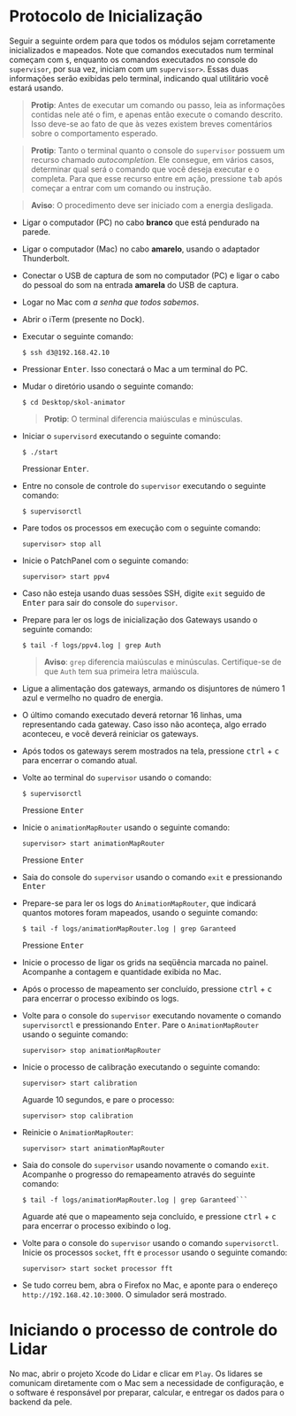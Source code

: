 # Protocolo de Inicialização

Seguir a seguinte ordem para que todos os módulos sejam corretamente inicializados e mapeados.
Note que comandos executados num terminal começam com `$`, enquanto os comandos executados no console do `supervisor`, por sua vez, iniciam com um `supervisor>`. Essas duas informações serão exibidas pelo terminal, indicando qual utilitário você estará usando.

> **Protip**: Antes de executar um comando ou passo, leia as informações contidas nele até o fim, e apenas então execute o comando descrito. Isso deve-se ao fato de que às vezes existem breves comentários sobre o comportamento esperado.

> **Protip**: Tanto o terminal quanto o console do `supervisor` possuem um recurso chamado *autocompletion*. Ele consegue, em vários casos, determinar qual será o comando que você deseja executar e o completa. Para que esse recurso entre em ação, pressione <kbd>tab</kbd> após começar a entrar com um comando ou instrução.

> **Aviso**: O procedimento deve ser iniciado com a energia desligada.

-  Ligar o computador (PC) no cabo **branco** que está pendurado na parede.

-  Ligar o computador (Mac) no cabo **amarelo**, usando o adaptador Thunderbolt.

-  Conectar o USB de captura de som no computador (PC) e ligar o cabo do pessoal do som na entrada **amarela** do USB de captura.

-  Logar no Mac com *a senha que todos sabemos*.

-  Abrir o iTerm (presente no Dock).

-  Executar o seguinte comando:

    ```
    $ ssh d3@192.168.42.10
    ```

-  Pressionar <kbd>Enter</kbd>. Isso conectará o Mac a um terminal do PC.

-  Mudar o diretório usando o seguinte comando:

    ```
    $ cd Desktop/skol-animator
    ```

   > **Protip**: O terminal diferencia maiúsculas e minúsculas.

-  Iniciar o `supervisord` executando o seguinte comando:

    ```
    $ ./start
    ```

    Pressionar <kbd>Enter</kbd>.

-  Entre no console de controle do `supervisor` executando o seguinte comando:

    ```
    $ supervisorctl
    ```

-  Pare todos os processos em execução com o seguinte comando:

    ```
    supervisor> stop all
    ```

-  Inicie o PatchPanel com o seguinte comando:

    ```
    supervisor> start ppv4
    ```

-  Caso não esteja usando duas sessões SSH, digite `exit` seguido de <kbd>Enter</kbd> para sair do console do `supervisor`.

-  Prepare para ler os logs de inicialização dos Gateways usando o seguinte comando:

    ```
    $ tail -f logs/ppv4.log | grep Auth
    ```

   > **Aviso**: `grep` diferencia maiúsculas e minúsculas. Certifique-se de que `Auth` tem sua primeira letra maiúscula.

-  Ligue a alimentação dos gateways, armando os disjuntores de número 1 azul e vermelho no quadro de energia.

-  O último comando executado deverá retornar 16 linhas, uma representando cada gateway. Caso isso não aconteça, algo errado aconteceu, e você deverá reiniciar os gateways.

-  Após todos os gateways serem mostrados na tela, pressione <kbd>ctrl</kbd> + <kbd>c</kbd> para encerrar o comando atual.

-  Volte ao terminal do `supervisor` usando o comando:

    ```
    $ supervisorctl
    ```

    Pressione <kbd>Enter</kbd>

-  Inicie o `animationMapRouter` usando o seguinte comando:

    ```
    supervisor> start animationMapRouter
    ```

    Pressione <kbd>Enter</kbd>

-  Saia do console do `supervisor` usando o comando `exit` e pressionando <kbd>Enter</kbd>

-  Prepare-se para ler os logs do `AnimationMapRouter`, que indicará quantos motores foram mapeados, usando o seguinte comando:

    ```
    $ tail -f logs/animationMapRouter.log | grep Garanteed
    ```

    Pressione <kbd>Enter</kbd>

-  Inicie o processo de ligar os grids na seqüência marcada no painel. Acompanhe a contagem e quantidade exibida no Mac.

-  Após o processo de mapeamento ser concluído, pressione <kbd>ctrl</kbd> + <kbd>c</kbd> para encerrar o processo exibindo os logs.

-  Volte para o console do `supervisor` executando novamente o comando `supervisorctl` e pressionando <kbd>Enter</kbd>. Pare o `AnimationMapRouter` usando o seguinte comando:

    ```
    supervisor> stop animationMapRouter
    ```

-  Inicie o processo de calibração executando o seguinte comando:

    ```
    supervisor> start calibration
    ```

    Aguarde 10 segundos, e pare o processo:

    ```
    supervisor> stop calibration
    ```

-  Reinicie o `AnimationMapRouter`:

    ```
    supervisor> start animationMapRouter
    ```

-  Saia do console do `supervisor` usando novamente o comando `exit`. Acompanhe o progresso do remapeamento através do seguinte comando:

    ```
    $ tail -f logs/animationMapRouter.log | grep Garanteed```
    ```

    Aguarde até que o mapeamento seja concluído, e pressione <kbd>ctrl</kbd> + <kbd>c</kbd> para encerrar o processo exibindo o log.

-  Volte para o console do `supervisor` usando o comando `supervisorctl`. Inicie os processos `socket`, `fft` e `processor` usando o seguinte comando:

    ```
    supervisor> start socket processor fft
    ```

-  Se tudo correu bem, abra o Firefox no Mac, e aponte para o endereço `http://192.168.42.10:3000`. O simulador será mostrado.

# Iniciando o processo de controle do Lidar

No mac, abrir o projeto Xcode do Lidar e clicar em `Play`. Os lidares se comunicam diretamente com o Mac sem a necessidade de configuração, e o software é responsável por preparar, calcular, e entregar os dados para o backend da pele.
